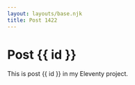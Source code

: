 ```yaml
---
layout: layouts/base.njk
title: Post 1422
---
```


# Post {{ id }}

This is post {{ id }} in my Eleventy project.
